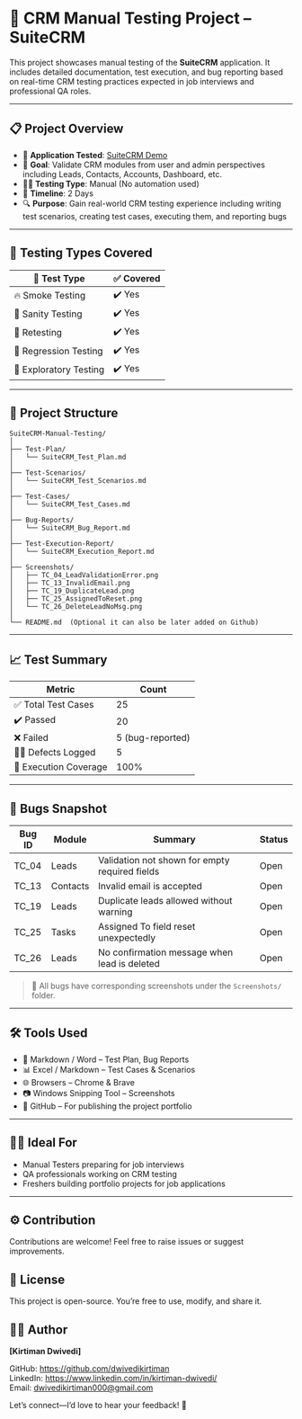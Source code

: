 # 🧾 CRM Manual Testing Project – SuiteCRM

This project showcases manual testing of the **SuiteCRM** application. It includes detailed documentation, test execution, and bug reporting based on real-time CRM testing practices expected in job interviews and professional QA roles.

---

## 📋 Project Overview

- 🔧 **Application Tested**: [SuiteCRM Demo](https://demo.suiteondemand.com/)
- 🎯 **Goal**: Validate CRM modules from user and admin perspectives including Leads, Contacts, Accounts, Dashboard, etc.
- 👨‍💻 **Testing Type**: Manual (No automation used)
- 📅 **Timeline**: 2 Days
- 🔍 **Purpose**: Gain real-world CRM testing experience including writing test scenarios, creating test cases, executing them, and reporting bugs

---

## 🧪 Testing Types Covered

| 🧪 Test Type           | ✅ Covered |
|------------------------|------------|
| 🔥 Smoke Testing        | ✔️ Yes      |
| 🧠 Sanity Testing       | ✔️ Yes      |
| 🔁 Retesting            | ✔️ Yes      |
| 🔄 Regression Testing   | ✔️ Yes      |
| 🧭 Exploratory Testing  | ✔️ Yes      |

---

## 📂 Project Structure

```
SuiteCRM-Manual-Testing/
│
├── Test-Plan/
│   └── SuiteCRM_Test_Plan.md
│
├── Test-Scenarios/
│   └── SuiteCRM_Test_Scenarios.md
│
├── Test-Cases/
│   └── SuiteCRM_Test_Cases.md
│
├── Bug-Reports/
│   └── SuiteCRM_Bug_Report.md
│
├── Test-Execution-Report/
│   └── SuiteCRM_Execution_Report.md
│
├── Screenshots/
│   ├── TC_04_LeadValidationError.png
│   ├── TC_13_InvalidEmail.png
│   ├── TC_19_DuplicateLead.png
│   ├── TC_25_AssignedToReset.png
│   └── TC_26_DeleteLeadNoMsg.png
│
└── README.md  (Optional it can also be later added on Github)
```

---

## 📈 Test Summary

| Metric                   | Count            |
|--------------------------|------------------|
| ✅ Total Test Cases      | 25               |
| ✔️ Passed                | 20               |
| ❌ Failed                | 5 (bug-reported) |
| 🕵️‍♂️ Defects Logged        | 5                |
| 🧪 Execution Coverage    | 100%             |

---

## 🐞 Bugs Snapshot

| Bug ID | Module     | Summary                                                  | Status  |
|--------|------------|----------------------------------------------------------|---------|
| TC_04  | Leads      | Validation not shown for empty required fields           | Open    |
| TC_13  | Contacts   | Invalid email is accepted                                | Open    |
| TC_19  | Leads      | Duplicate leads allowed without warning                  | Open    |
| TC_25  | Tasks      | Assigned To field reset unexpectedly                     | Open    |
| TC_26  | Leads      | No confirmation message when lead is deleted             | Open    |

> 📸 All bugs have corresponding screenshots under the `Screenshots/` folder.

---

## 🛠️ Tools Used

- 📄 Markdown / Word – Test Plan, Bug Reports
- 📊 Excel / Markdown – Test Cases & Scenarios
- 🌐 Browsers – Chrome & Brave
- 📷 Windows Snipping Tool – Screenshots
- 📝 GitHub – For publishing the project portfolio

---

## 🧑‍💼 Ideal For

- Manual Testers preparing for job interviews
- QA professionals working on CRM testing
- Freshers building portfolio projects for job applications

---

## ⚙️ Contribution
Contributions are welcome! Feel free to raise issues or suggest improvements.

## 📜 License
This project is open-source. You’re free to use, modify, and share it.

## 👨‍💻 Author

**[Kirtiman Dwivedi]**

GitHub: https://github.com/dwivedikirtiman  
LinkedIn: https://www.linkedin.com/in/kirtiman-dwivedi/  
Email: dwivedikirtiman000@gmail.com

Let’s connect—I’d love to hear your feedback! 🚀



